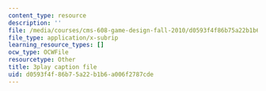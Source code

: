 ```yaml
---
content_type: resource
description: ''
file: /media/courses/cms-608-game-design-fall-2010/d0593f4f86b75a22b1b6a006f2787cde_68562.vtt
file_type: application/x-subrip
learning_resource_types: []
ocw_type: OCWFile
resourcetype: Other
title: 3play caption file
uid: d0593f4f-86b7-5a22-b1b6-a006f2787cde
---
```

